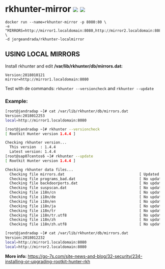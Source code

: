 # rkhunter-mirror [![](https://images.microbadger.com/badges/image/jorgeandrada/rkhunter-localmirror.svg)](https://microbadger.com/images/jorgeandrada/rkhunter-localmirror "Get your own image badge on microbadger.com") [![](https://images.microbadger.com/badges/version/jorgeandrada/rkhunter-localmirror.svg)](https://microbadger.com/images/jorgeandrada/rkhunter-localmirror "Get your own version badge on microbadger.com")


```
docker run --name=rkhunter-mirror -p 8080:80 \
-e "MIRRORS=http://mirror1.localdomain:8080,http://mirror2.localdomain:8080" \
-d jorgeandrada/rkhunter-localmirror
```

## USING LOCAL MIRRORS

Install rkhunter and edit **/var/lib/rkhunter/db/mirrors.dat:**
```
Version:2018010121
mirror=http://mirror1.localdomain:8080

```
Test with de commands: ```rkhunter --versioncheck``` and ```rkhunter --update```

### Example:
```sh
[root@jandradap ~]# cat /var/lib/rkhunter/db/mirrors.dat
Version:2018012253
local=http://mirror1.localdomain:8080

[root@jandradap ~]# rkhunter --versioncheck
[ Rootkit Hunter version 1.4.4 ]

Checking rkhunter version...
  This version  : 1.4.4
  Latest version: 1.4.4
[root@sap07centos6 ~]# rkhunter --update
[ Rootkit Hunter version 1.4.4 ]

Checking rkhunter data files...
  Checking file mirrors.dat                                  [ Updated ]
  Checking file programs_bad.dat                             [ No update ]
  Checking file backdoorports.dat                            [ No update ]
  Checking file suspscan.dat                                 [ No update ]
  Checking file i18n/cn                                      [ No update ]
  Checking file i18n/de                                      [ No update ]
  Checking file i18n/en                                      [ No update ]
  Checking file i18n/ja                                      [ No update ]
  Checking file i18n/tr                                      [ No update ]
  Checking file i18n/tr.utf8                                 [ No update ]
  Checking file i18n/zh                                      [ No update ]
  Checking file i18n/zh.utf8                                 [ No update ]

[root@jandradap ~]# cat /var/lib/rkhunter/db/mirrors.dat
Version:2018012232
local=http://mirror1.localdomain:8080
local=http://mirror2.localdomain:8080
```

**More info:** https://go-7s.com/site-news-and-blog/32-security/234-installing-or-upgrading-rootkit-hunter-rkh

